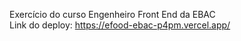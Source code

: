 Exercício do curso Engenheiro Front End da EBAC <br>
Link do deploy: https://efood-ebac-p4pm.vercel.app/
